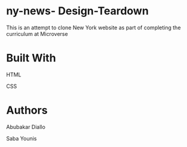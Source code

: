 # ny-news- Design-Teardown

This is an attempt to clone New York website as part of completing the curriculum at Microverse

# Built With

HTML

CSS

# Authors
Abubakar Diallo

Saba Younis
